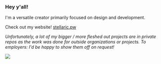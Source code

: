 ### Hey y'all!

<!--
**ckhawks/ckhawks** is a ✨ _special_ ✨ repository because its `README.md` (this file) appears on your GitHub profile.

Here are some ideas to get you started:

- 🔭 I’m currently working on ...
- 🌱 I’m currently learning ...
- 👯 I’m looking to collaborate on ...
- 🤔 I’m looking for help with ...
- 💬 Ask me about ...
- 📫 How to reach me: ...
- 😄 Pronouns: ...
- ⚡ Fun fact: ...
-->
I'm a versatile creator primarily focused on design and development. 

Check out my website! [stellaric.pw](https://stellaric.pw/)

_Unfortunately, a lot of my bigger / more fleshed out projects are in private repos as the work was done for outside organizations or projects. To employers: I'd be happy to show them off on request!_

![](https://komarev.com/ghpvc/?username=ckhawks&color=red&style=flat-square&label=Views)
